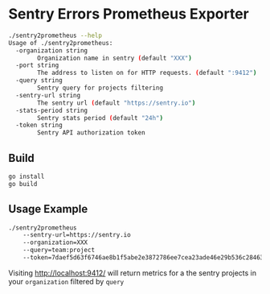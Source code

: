 # Sentry Errors Prometheus Exporter 

```bash
./sentry2prometheus --help
Usage of ./sentry2prometheus:
  -organization string
    	Organization name in sentry (default "XXX")
  -port string
    	The address to listen on for HTTP requests. (default ":9412")
  -query string
    	Sentry query for projects filtering
  -sentry-url string
    	The sentry url (default "https://sentry.io")
  -stats-period string
    	Sentry stats period (default "24h")
  -token string
    	Sentry API authorization token
```

## Build

```bash
go install
go build
```

## Usage Example

```bash
./sentry2prometheus 
    --sentry-url=https://sentry.io 
    --organization=XXX 
    --query=team:project 
    --token=7daef5d63f6746ae8b1f5abe2e3872786ee7cea23ade46e29b536c28463ebe
```

Visiting [http://localhost:9412/](http://localhost:9412/) will return metrics for a the sentry projects in your `organization` filtered by `query`
